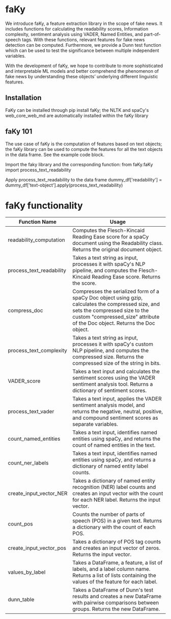 # faKy
We introduce faKy, a feature extraction library in the scope of fake news. It includes functions for calculating the readability scores, Information complexity, sentiment analysis using VADER,  Named Entities, and part-of-speech tags. With these functions, relevant features for fake news detection can be computed. Furthermore, we provide a Dunn test function which can be used to test the significance between multiple independent variables. 

With the development of faKy, we hope to contribute to more sophisticated and interpretable ML models and better comprehend the phenomenon of fake news by understanding these objects’ underlying different linguistic features.

## Installation
FaKy can be installed through pip install faKy; the NLTK and spaCy's web_core_web_md are automatically installed within the faKy library

## faKy 101
The use case of faKy is the computation of features based on text objects; the faKy library can be used to compute the features for all the text objects in the data frame. See the example code block.

Import the faky library and the corresponding function:
    from faKy.faKy import process_text_readability

Apply process_text_readability to the data frame
    dummy_df['readability'] = dummy_df['text-object'].apply(process_text_readability)

# faKy functionality
| Function Name             | Usage                                                                                                                                                            |
|---------------------------|------------------------------------------------------------------------------------------------------------------------------------------------------------------|
| readability_computation   | Computes the Flesch-Kincaid Reading Ease score for a spaCy document using the Readability class. Returns the original document object.                           |
| process_text_readability  | Takes a text string as input, processes it with spaCy's NLP pipeline, and computes the Flesch-Kincaid Reading Ease score. Returns the score.                       |
| compress_doc              | Compresses the serialized form of a spaCy Doc object using gzip, calculates the compressed size, and sets the compressed size to the custom "compressed_size" attribute of the Doc object. Returns the Doc object. |
| process_text_complexity   | Takes a text string as input, processes it with spaCy's custom NLP pipeline, and computes the compressed size. Returns the compressed size of the string in bits. |
| VADER_score               | Takes a text input and calculates the sentiment scores using the VADER sentiment analysis tool. Returns a dictionary of sentiment scores.                          |
| process_text_vader        | Takes a text input, applies the VADER sentiment analysis model, and returns the negative, neutral, positive, and compound sentiment scores as separate variables.  |
| count_named_entities      | Takes a text input, identifies named entities using spaCy, and returns the count of named entities in the text.                                                 |
| count_ner_labels          | Takes a text input, identifies named entities using spaCy, and returns a dictionary of named entity label counts.                                               |
| create_input_vector_NER   | Takes a dictionary of named entity recognition (NER) label counts and creates an input vector with the count for each NER label. Returns the input vector.         |
| count_pos                 | Counts the number of parts of speech (POS) in a given text. Returns a dictionary with the count of each POS.                                                    |
| create_input_vector_pos   | Takes a dictionary of POS tag counts and creates an input vector of zeros. Returns the input vector.                                                             |
| values_by_label           | Takes a DataFrame, a feature, a list of labels, and a label column name. Returns a list of lists containing the values of the feature for each label.             |
| dunn_table                | Takes a DataFrame of Dunn's test results and creates a new DataFrame with pairwise comparisons between groups. Returns the new DataFrame.                           |
    